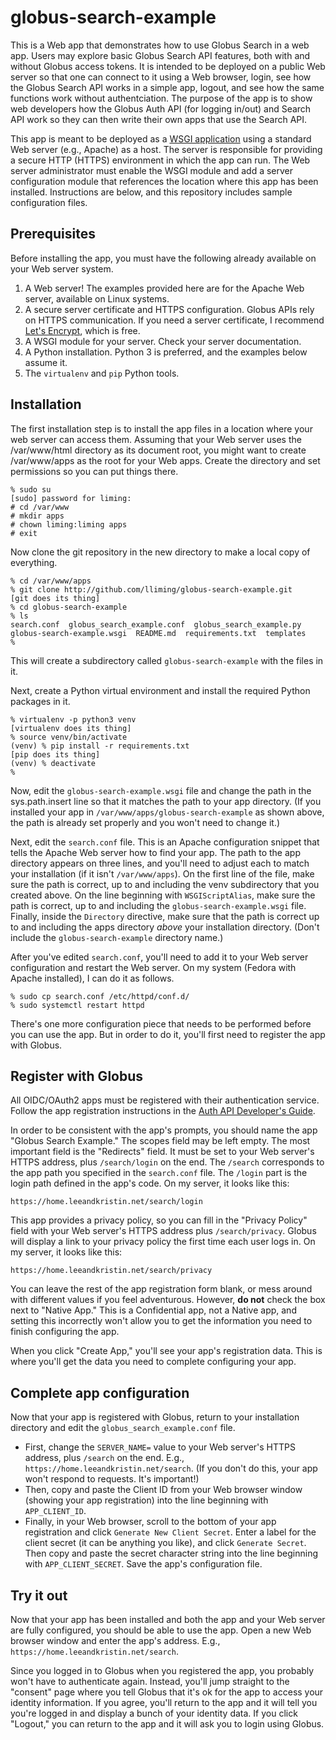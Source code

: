 # globus-search-example
This is a Web app that demonstrates how to use Globus Search in a web app. Users may explore
basic Globus Search API features, both with and without Globus access tokens.
It is intended to be deployed on a public Web server so that one can connect to it using a Web browser, 
login, see how the Globus Search API works in a simple app, logout, and see how the same functions
work without authentciation. The purpose of the app is to show web developers how the Globus Auth API
(for logging in/out) and Search API work so they can then write their own apps that use the Search API.

This app is meant to be deployed as a [WSGI application](https://wsgi.readthedocs.io/en/latest/)
using a standard Web server (e.g., Apache) as a host. The server is responsible for providing a
secure HTTP (HTTPS) environment in which the app can run. The Web server administrator must
enable the WSGI module and add a server configuration module that references the location where
this app has been installed. Instructions are below, and this repository includes sample
configuration files.

## Prerequisites
Before installing the app, you must have the following already available on your Web server system.

1. A Web server! The examples provided here are for the Apache Web server, available on Linux systems.
2. A secure server certificate and HTTPS configuration. Globus APIs rely on HTTPS communication. If you need a server certificate, I recommend [Let's Encrypt](https://letsencrypt.org/), which is free.
3. A WSGI module for your server. Check your server documentation.
4. A Python installation. Python 3 is preferred, and the examples below assume it.
5. The ``virtualenv`` and ``pip`` Python tools.

## Installation
The first installation step is to install the app files in a location where your web server can
access them. Assuming that your Web server uses the /var/www/html directory as its document
root, you might want to create /var/www/apps as the root for your Web apps.  Create the directory
and set permissions so you can put things there.
```
% sudo su
[sudo] password for liming:
# cd /var/www
# mkdir apps
# chown liming:liming apps
# exit
```
Now clone the git repository in the new directory to make a local copy of everything.
```
% cd /var/www/apps
% git clone http://github.com/lliming/globus-search-example.git
[git does its thing]
% cd globus-search-example
% ls
search.conf  globus_search_example.conf  globus_search_example.py  globus-search-example.wsgi  README.md  requirements.txt  templates
%
```
This will create a subdirectory called ``globus-search-example`` with the files in it.

Next, create a Python virtual environment and install the required Python packages in it.
```
% virtualenv -p python3 venv
[virtualenv does its thing]
% source venv/bin/activate
(venv) % pip install -r requirements.txt
[pip does its thing]
(venv) % deactivate
%
```
Now, edit the ``globus-search-example.wsgi`` file and change the path in the sys.path.insert line
so that it matches the path to your app directory. (If you installed your app in ``/var/www/apps/globus-search-example``
as shown above, the path is already set properly and you won't need to change it.)

Next, edit the ``search.conf`` file. This is an Apache configuration snippet that tells the Apache
Web server how to find your app. The path to the app directory appears on three lines, and you'll
need to adjust each to match your installation (if it isn't ``/var/www/apps``). On the first line
of the file, make sure the path is correct, up to and including the venv subdirectory that you
created above.  On the line beginning with ``WSGIScriptAlias``, make sure the path is correct,
up to and including the ``globus-search-example.wsgi`` file. Finally, inside the ``Directory`` directive,
make sure that the path is correct up to and including the apps directory *above* your installation
directory. (Don't include the ``globus-search-example`` directory name.)

After you've edited ``search.conf``, you'll need to add it to your Web server configuration and
restart the Web server. On my system (Fedora with Apache installed), I can do it as follows.
```
% sudo cp search.conf /etc/httpd/conf.d/
% sudo systemctl restart httpd
```
There's one more configuration piece that needs to be performed before you can use the app.
But in order to do it, you'll first need to register the app with Globus.

## Register with Globus
All OIDC/OAuth2 apps must be registered with their authentication service. Follow the app registration instructions in the [Auth API Developer's Guide](https://docs.globus.org/api/auth/developer-guide/#register-app).

In order to be consistent with the app's prompts, you should name the app "Globus Search Example."
The scopes field may be left empty. The most important
field is the "Redirects" field. It must be set to your Web server's HTTPS address, plus
``/search/login`` on the end. The ``/search`` corresponds to the app path you specified in
the ``search.conf`` file. The ``/login`` part is the login path defined in the app's code.
On my server, it looks like this:
```
https://home.leeandkristin.net/search/login
```
This app provides a privacy policy, so you can fill in the "Privacy Policy" field with your Web server's HTTPS address plus ``/search/privacy``. Globus will display a link to your privacy policy the first time each user logs in. On my server, it looks like this:
```
https://home.leeandkristin.net/search/privacy
```
You can leave the rest of the app registration form blank, or mess around with different
values if you feel adventurous. However, **do not** check the box next to "Native App."
This is a Confidential app, not a Native app, and setting this incorrectly won't allow
you to get the information you need to finish configuring the app.

When you click "Create App," you'll see your app's registration data. This is where you'll
get the data you need to complete configuring your app.

## Complete app configuration

Now that your app is registered with Globus, return to your installation directory and
edit the ``globus_search_example.conf`` file.

- First, change the ``SERVER_NAME=`` value to your Web server's HTTPS address, plus
  ``/search`` on the end. E.g., ``https://home.leeandkristin.net/search``. (If you don't do
  this, your app won't respond to requests. It's important!)
- Then, copy and paste the
  Client ID from your Web browser window (showing your app registration) into the line
  beginning with ``APP_CLIENT_ID``.  
- Finally, in your Web browser, scroll to the bottom
  of your app registration and click ``Generate New Client Secret``. Enter a label for
  the client secret (it can be anything you like), and click ``Generate Secret``. Then
  copy and paste the secret character string into the line beginning with
  ``APP_CLIENT_SECRET``.  Save the app's configuration file.

## Try it out
Now that your app has been installed and both the app and your Web server are
fully configured, you should be able to use the app.  Open a new Web browser window
and enter the app's address. E.g., ``https://home.leeandkristin.net/search``.

Since you logged in to Globus when you registered the app, you probably won't have to
authenticate again. Instead, you'll jump straight to the "consent" page where you
tell Globus that it's ok for the app to access your identity information. If you
agree, you'll return to the app and it will tell you you're logged in and
display a bunch of your identity data. If you click "Logout," you can return to the
app and it will ask you to login using Globus.
